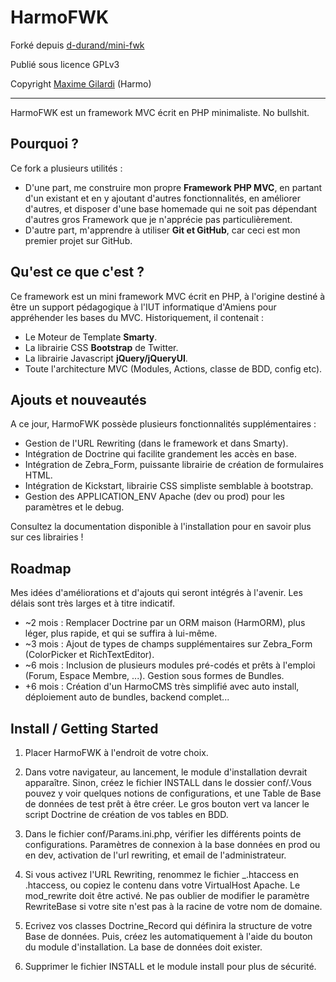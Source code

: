 # HarmoFWK

Forké depuis [d-durand/mini-fwk](https://github.com/d-durand/mini-fwk)

Publié sous licence GPLv3

Copyright [Maxime Gilardi](http://www.max-g.fr) (Harmo)

-----------------

HarmoFWK est un framework MVC écrit en PHP minimaliste. No bullshit. 

## Pourquoi ?

Ce fork a plusieurs utilités : 
* D'une part, me construire mon propre **Framework PHP MVC**, en partant d'un existant et en y ajoutant d'autres fonctionnalités, en améliorer d'autres, et disposer d'une base homemade qui ne soit pas dépendant d'autres gros Framework que je n'apprécie pas particulièrement.
* D'autre part, m'apprendre à utiliser **Git et GitHub**, car ceci est mon premier projet sur GitHub.

## Qu'est ce que c'est ?

Ce framework est un mini framework MVC écrit en PHP, à l'origine destiné à être un support pédagogique à l'IUT informatique d'Amiens pour appréhender les bases du MVC. Historiquement, il contenait : 

* Le Moteur de Template **Smarty**.
* La librairie CSS **Bootstrap** de Twitter.
* La librairie Javascript **jQuery/jQueryUI**.
* Toute l'architecture MVC (Modules, Actions, classe de BDD, config etc).

## Ajouts et nouveautés

A ce jour, HarmoFWK possède plusieurs fonctionnalités supplémentaires : 

* Gestion de l'URL Rewriting (dans le framework et dans Smarty).
* Intégration de Doctrine qui facilite grandement les accès en base.
* Intégration de Zebra_Form, puissante librairie de création de formulaires HTML.
* Intégration de Kickstart, librairie CSS simpliste semblable à bootstrap.
* Gestion des APPLICATION_ENV Apache (dev ou prod) pour les paramètres et le debug.

Consultez la documentation disponible à l'installation pour en savoir plus sur ces librairies ! 

## Roadmap

Mes idées d'améliorations et d'ajouts qui seront intégrés à l'avenir. Les délais sont très larges et à titre indicatif. 

* ~2 mois : Remplacer Doctrine par un ORM maison (HarmORM), plus léger, plus rapide, et qui se suffira à lui-même. 
* ~3 mois : Ajout de types de champs supplémentaires sur Zebra_Form (ColorPicker et RichTextEditor). 
* ~6 mois : Inclusion de plusieurs modules pré-codés et prêts à l'emploi (Forum, Espace Membre, ...). Gestion sous formes de Bundles. 
* +6 mois : Création d'un HarmoCMS très simplifié avec auto install, déploiement auto de bundles, backend complet... 

## Install / Getting Started

1. Placer HarmoFWK à l'endroit de votre choix.

2. Dans votre navigateur, au lancement, le module d'installation devrait apparaître. Sinon, créez le fichier INSTALL dans le dossier conf/.Vous pouvez y voir quelques notions de configurations, et une Table de Base de données de test prêt à être créer. Le gros bouton vert va lancer le script Doctrine de création de vos tables en BDD. 

3. Dans le fichier conf/Params.ini.php, vérifier les différents points de configurations. Paramètres de connexion à la base données en prod ou en dev, activation de l'url rewriting, et email de l'administrateur. 

4. Si vous activez l'URL Rewriting, renommez le fichier _.htaccess en .htaccess, ou copiez le contenu dans votre VirtualHost Apache. Le mod_rewrite doit être activé. Ne pas oublier de modifier le paramètre RewriteBase si votre site n'est pas à la racine de votre nom de domaine. 

5. Ecrivez vos classes Doctrine_Record qui définira la structure de votre Base de données. Puis, créez les automatiquement à l'aide du bouton du module d'installation. La base de données doit exister. 

6. Supprimer le fichier INSTALL et le module install pour plus de sécurité. 
